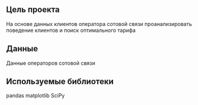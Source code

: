 ## Цель проекта
На основе данных клиентов оператора сотовой связи проанализировать поведение клиентов и поиск оптимального тарифа

## Данные
Данные операторов сотовой связи

## Используемые библиотеки
pandas matplotlib SciPy